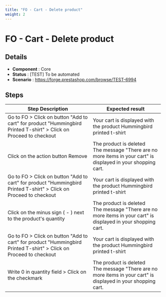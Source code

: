 ```yaml
---
title: "FO - Cart - Delete product"
weight: 2
---
```


# FO - Cart - Delete product
## Details
* **Component** : Core
* **Status** : [TEST] To be automated
* **Scenario** : https://forge.prestashop.com/browse/TEST-6994

## Steps
| Step Description | Expected result |
| ----- | ----- |
| Go to FO > Click on button "Add to cart" for product "Hummingbird Printed T-shirt" > Click on Proceed to checkout | Your cart is displayed with the product Hummingbird printed t-shirt |
| Click on the action button Remove | The product is deleted<br>The message "There are no more items in your cart" is displayed in your shopping cart. |
| Go to FO > Click on button "Add to cart" for product "Hummingbird Printed T-shirt" > Click on Proceed to checkout | Your cart is displayed with the product Hummingbird printed t-shirt |
| Click on the minus sign ( - ) next to the product's quantity | The product is deleted<br>The message "There are no more items in your cart" is displayed in your shopping cart. |
| Go to FO > Click on button "Add to cart" for product "Hummingbird Printed T-shirt" > Click on Proceed to checkout | Your cart is displayed with the product Hummingbird printed t-shirt |
| Write 0 in quantity field > Click on the checkmark | The product is deleted<br>The message "There are no more items in your cart" is displayed in your shopping cart. |
